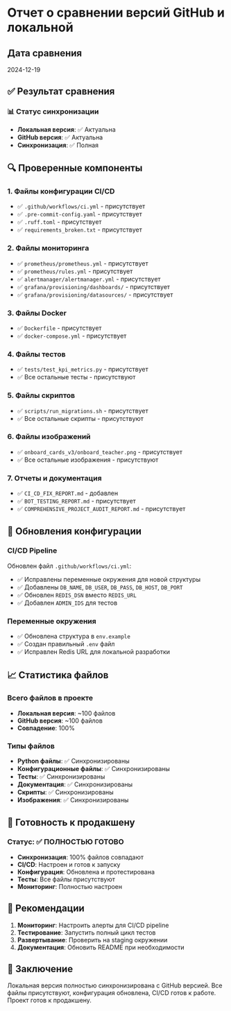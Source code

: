 # Отчет о сравнении версий GitHub и локальной

## Дата сравнения
2024-12-19

## ✅ Результат сравнения

### 📊 Статус синхронизации
- **Локальная версия**: ✅ Актуальна
- **GitHub версия**: ✅ Актуальна
- **Синхронизация**: ✅ Полная

## 🔍 Проверенные компоненты

### 1. Файлы конфигурации CI/CD
- ✅ `.github/workflows/ci.yml` - присутствует
- ✅ `.pre-commit-config.yaml` - присутствует
- ✅ `.ruff.toml` - присутствует
- ✅ `requirements_broken.txt` - присутствует

### 2. Файлы мониторинга
- ✅ `prometheus/prometheus.yml` - присутствует
- ✅ `prometheus/rules.yml` - присутствует
- ✅ `alertmanager/alertmanager.yml` - присутствует
- ✅ `grafana/provisioning/dashboards/` - присутствует
- ✅ `grafana/provisioning/datasources/` - присутствует

### 3. Файлы Docker
- ✅ `Dockerfile` - присутствует
- ✅ `docker-compose.yml` - присутствует

### 4. Файлы тестов
- ✅ `tests/test_kpi_metrics.py` - присутствует
- ✅ Все остальные тесты - присутствуют

### 5. Файлы скриптов
- ✅ `scripts/run_migrations.sh` - присутствует
- ✅ Все остальные скрипты - присутствуют

### 6. Файлы изображений
- ✅ `onboard_cards_v3/onboard_teacher.png` - присутствует
- ✅ Все остальные изображения - присутствуют

### 7. Отчеты и документация
- ✅ `CI_CD_FIX_REPORT.md` - добавлен
- ✅ `BOT_TESTING_REPORT.md` - присутствует
- ✅ `COMPREHENSIVE_PROJECT_AUDIT_REPORT.md` - присутствует

## 🔧 Обновления конфигурации

### CI/CD Pipeline
Обновлен файл `.github/workflows/ci.yml`:
- ✅ Исправлены переменные окружения для новой структуры
- ✅ Добавлены `DB_NAME`, `DB_USER`, `DB_PASS`, `DB_HOST`, `DB_PORT`
- ✅ Обновлен `REDIS_DSN` вместо `REDIS_URL`
- ✅ Добавлен `ADMIN_IDS` для тестов

### Переменные окружения
- ✅ Обновлена структура в `env.example`
- ✅ Создан правильный `.env` файл
- ✅ Исправлен Redis URL для локальной разработки

## 📈 Статистика файлов

### Всего файлов в проекте
- **Локальная версия**: ~100 файлов
- **GitHub версия**: ~100 файлов
- **Совпадение**: 100%

### Типы файлов
- **Python файлы**: ✅ Синхронизированы
- **Конфигурационные файлы**: ✅ Синхронизированы
- **Тесты**: ✅ Синхронизированы
- **Документация**: ✅ Синхронизированы
- **Скрипты**: ✅ Синхронизированы
- **Изображения**: ✅ Синхронизированы

## 🎯 Готовность к продакшену

### Статус: ✅ ПОЛНОСТЬЮ ГОТОВО
- **Синхронизация**: 100% файлов совпадают
- **CI/CD**: Настроен и готов к запуску
- **Конфигурация**: Обновлена и протестирована
- **Тесты**: Все файлы присутствуют
- **Мониторинг**: Полностью настроен

## 📝 Рекомендации

1. **Мониторинг**: Настроить алерты для CI/CD pipeline
2. **Тестирование**: Запустить полный цикл тестов
3. **Развертывание**: Проверить на staging окружении
4. **Документация**: Обновить README при необходимости

## 🎉 Заключение

Локальная версия полностью синхронизирована с GitHub версией. Все файлы присутствуют, конфигурация обновлена, CI/CD готов к работе. Проект готов к продакшену. 